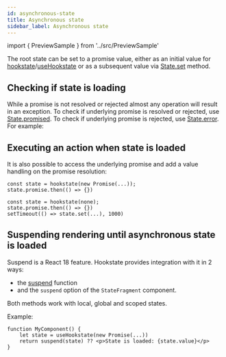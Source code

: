 ```yaml
---
id: asynchronous-state
title: Asynchronous state
sidebar_label: Asynchronous state
---
```


import { PreviewSample } from '../src/PreviewSample'

The root state can be set to a promise value, either as an initial value for [hookstate](typedoc-hookstate-core#hookstate)/[useHookstate](typedoc-hookstate-core#usehookstate) or as a subsequent value via [State.set](typedoc-hookstate-core#set) method.

## Checking if state is loading

While a promise is not resolved or rejected almost any operation will result in an exception. To check if underlying promise is resolved or rejected, use [State.promised](typedoc-hookstate-core#readonly-promised).
To check if underlying promise is rejected, use [State.error](typedoc-hookstate-core#readonly-error). For example:

<PreviewSample example="local-async-state" />

## Executing an action when state is loaded

It is also possible to access the underlying promise and add a value handling on the promise resolution:

```tsx
const state = hookstate(new Promise(...));
state.promise.then(() => {})
```

```tsx
const state = hookstate(none);
state.promise.then(() => {})
setTimeout(() => state.set(...), 1000)
```

## Suspending rendering until asynchronous state is loaded

Suspend is a React 18 feature. Hookstate provides integration with it in 2 ways:
- the [suspend](typedoc-hookstate-core#suspend) function
- and the `suspend` option of the `StateFragment` component.

Both methods work with local, global and scoped states.

Example:

```tsx
function MyComponent() {
    let state = useHookstate(new Promise(...))
    return suspend(state) ?? <p>State is loaded: {state.value}</p>
}
```
